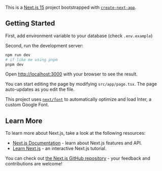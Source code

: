 This is a [Next.js 15](https://nextjs.org) project bootstrapped with [`create-next-app`](https://nextjs.org/docs/app/api-reference/create-next-app).

## Getting Started

First, add environment variable to your database (check `.env.example`)

Second, run the development server:

```bash
npm run dev
# if like me using pnpm
pnpm dev
```

Open [http://localhost:3000](http://localhost:3000) with your browser to see the result.

You can start editing the page by modifying `src/app/page.tsx`. The page auto-updates as you edit the file.

This project uses [`next/font`](https://nextjs.org/docs/app/building-your-application/optimizing/fonts) to automatically optimize and load Inter, a custom Google Font.

## Learn More

To learn more about Next.js, take a look at the following resources:

- [Next.js Documentation](https://nextjs.org/docs) - learn about Next.js features and API.
- [Learn Next.js](https://nextjs.org/learn) - an interactive Next.js tutorial.

You can check out [the Next.js GitHub repository](https://github.com/vercel/next.js) - your feedback and contributions are welcome!
